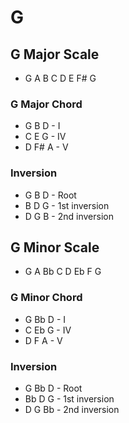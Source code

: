 # G

## G Major Scale

* G A B C D E F# G

### G Major Chord

* G B D - I
* C E G - IV
* D F# A - V

### Inversion

* G B D - Root
* B D G - 1st inversion
* D G B - 2nd inversion

## G Minor Scale

* G A Bb C D Eb F G

### G Minor Chord

* G Bb D - I
* C Eb G - IV
* D F A - V

### Inversion

* G Bb D - Root
* Bb D G - 1st inversion
* D G Bb - 2nd inversion